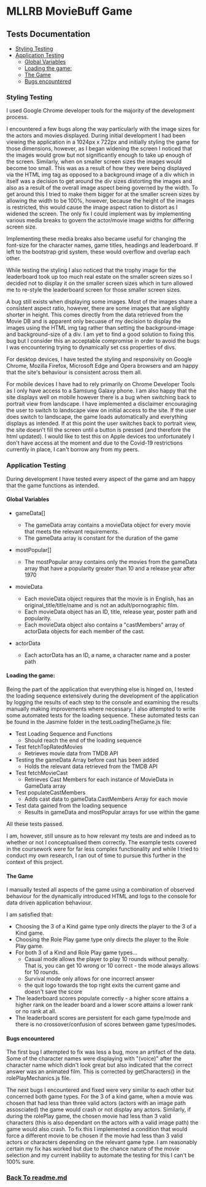 # MLLRB MovieBuff Game
## Tests Documentation
- [Styling Testing](#Styling-Testing)
- [Application Testing](#Application-Testing)
    - [Global Variables](#Global-Variables)
    - [Loading the game:](#Loading-the-game:)
    - [The Game](#The-Game)
    - [Bugs encountered](#Bugs-encountered)

### Styling Testing

I used Google Chrome developer tools for the majority of the development process. 

I encountered a few bugs along the way particularly with the image sizes for the actors and movies displayed. During initial development I had been viewing the application in a 1024px x 722px and initially styling the game for those dimensions, however, as I began widening the screen I noticed that the images would grow but not significantly enough to take up enough of the screen. Similarly, when on smaller screen sizes the images would become too small. This was as a result of how they were being displayed via the HTML img tag as opposed to a background image of a div which in itself was a decision to get around the div sizes distorting the images and also as a result of the overall image aspect being governed by the width. To get around this I tried to make them bigger for at the smaller screen sizes by allowing the width to be 100%, however, because the height of the images is restricted, this would cause the image aspect ration to distort as I widened the screen. The only fix I could implement was by implementing various media breaks to govern the actor/movie image widths for differing screen size.

Implementing these media breaks also became useful for changing the font-size for the character names, game titles, headings and leaderboard. If left to the bootstrap grid system, these would overflow and overlap each other.

While testing the styling I also noticed that the trophy image for the leaderboard took up too much real estate on the smaller screen sizes so I decided not to display it on the smaller screen sizes which in turn allowed me to re-style the leaderboard screen for those smaller screen sizes.

A bug still exists when displaying some images. Most of the images share a consistent aspect ratio, however, there are some images that are slightly shorter in height. This comes directly from the data retrieved from the Movie DB and is apparent only becuase of my decision to display the images using the HTML img tag rather than setting the background-image and background-size of a div. I am yet to find a good solution to fixing this bug but I consider this an acceptable compromise in order to avoid the bugs I was encountering trying to dynamically set css properties of divs.

For desktop devices, I have tested the styling and responsivity on Google Chrome, Mozilla Firefox, Microsoft Edge and Opera browsers and am happy that the site's behaviour is consistent across them all. 

For mobile devices I have had to rely primarily on Chrome Developer Tools as I only have access to a Samsung Galaxy phone. I am also happy that the site displays well on mobile however there is a bug when switching back to portrait view from landscape. 
I have implemented a disclaimer encouraging the user to switch to landscape view on initial access to the site. If the user does switch to landscape, the game loads automatically and everything displays as intended. If at this point the user switches back to portrait view, the site doesn't fill the screen until a button is pressed (and therefore the html updated).
I would like to test this on Apple devices too unfortunately I don't have access at the moment and due to the Covid-19 restrictions currently in place, I can't borrow any from my peers.

### Application Testing
During development I have tested every aspect of the game and am happy that the game functions as intended.

#### Global Variables
* gameData[]
    * The gameData array contains a movieData object for every movie that meets the relevant requirements. 
    * The gameData array is constant for the duration of the game

* mostPopular[]
    * The mostPopular array contains only the movies from the gameData array that have a popularity greater than 10 and a release year after 1970

* movieData
    * Each movieData object requires that the movie is in English, has an original_title/title/name and is not an adult/pornographic film.
    * Each movieData object has an ID, title, release year, poster path and popularity.
    * Each movieData object also contains a "castMembers" array of actorData objects for each member of the cast.

* actorData
    * Each actorData has an ID, a name, a character name and a poster path


#### Loading the game: 

Being the part of the application that everything else is hinged on, I tested the loading sequence extensively during the development of the application by logging the results of each step to the console and examining the results manually making improvements where necessary. I also attempted to write some automated tests for the loading sequence.
These automated tests can be found in the Jasmine folder in the testLoadingTheGame.js file:

* Test Loading Sequence and Functions
    * Should reach the end of the loading sequence 
* Test fetchTopRatedMovies
    * Retrieves movie data from TMDB API
* Testing the gameData Array before cast has been added
    * Holds the relevant data retrieved from the TMDB API
* Test fetchMovieCast
    * Retrieves Cast Members for each instance of MovieData in GameData array
* Test populateCastMembers
    * Adds cast data to gameData.CastMembers Array for each movie
* Test data gained from the loading sequence
    * Results in gameData and mostPopular arrays for use within the game

All these tests passed.

I am, however, still unsure as to how relevant my tests are and indeed as to whether or not I conceptualised them correctly. The example tests covered in the coursework were for far less complex functionality and while I tried to conduct my own research, I ran out of time to pursue this further in the context of this project. 

#### The Game
I manually tested all aspects of the game using a combination of observed behaviour for the dynamically introduced HTML and logs to the console for data driven application behaviour.

I am satisfied that:

* Choosing the 3 of a Kind game type only directs the player to the 3 of a Kind game.
* Choosing the Role Play game type only directs the player to the Role Play game.
* For both 3 of a Kind and Role Play game types...
    * Casual mode allows the player to play 10 rounds without penalty. That is, you can get 10 wrong or 10 correct - the mode always allows for 10 rounds.
    * Survival mode only allows for one incorrect answer
    * the quit logo towards the top right exits the current game and doesn't save the score
* The leaderboard scores populate correctly - a higher score attains a higher rank on the leader board and a lower score attains a lower rank or no rank at all.
* The leaderboard scores are persistent for each game type/mode and there is no crossover/confusion of scores between game types/modes.
 
#### Bugs encountered

The first bug I attempted to fix was less a bug, more an artifact of the data. Some of the character names were displaying with "(voice)" after the character name which didn't look great but also indicated that the correct answer was an animated film. This is corrected by getCharacters() in the rolePlayMechanics.js file.

The next bugs I encountered and fixed were very similar to each other but concerned both game types. For the 3 of a kind game, when a movie was chosen that had less than three valid actors (actors with an image path assosciated) the game would crash or not display any actors. Similarly, if during the rolePlay game, the chosen movie had less than 3 valid characters (this is also dependant on the actors with a valid image path) the game would also crash.
To fix this I implemented a condition that would force a different movie to be chosen if the movie had less than 3 valid actors or characters depending on the relevant game type. I am reasonably certain my fix has worked but due to the chance nature of the movie selection and my current inability to automate the testing for this I can't be 100% sure.


### [Back To readme.md](readme.md)

